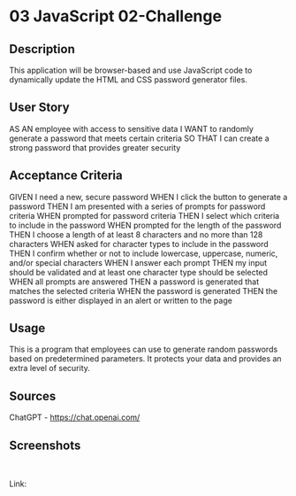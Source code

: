 # 03 JavaScript 02-Challenge
<!-- On-the-job ticket or feature request Challenges -->

## Description 
 This application will be browser-based and use JavaScript code to dynamically update the HTML and CSS password generator files.

## User Story

AS AN employee with access to sensitive data
I WANT to randomly generate a password that meets certain criteria
SO THAT I can create a strong password that provides greater security

## Acceptance Criteria

GIVEN I need a new, secure password
WHEN I click the button to generate a password
THEN I am presented with a series of prompts for password criteria
WHEN prompted for password criteria
THEN I select which criteria to include in the password
WHEN prompted for the length of the password
THEN I choose a length of at least 8 characters and no more than 128 characters
WHEN asked for character types to include in the password
THEN I confirm whether or not to include lowercase, uppercase, numeric, and/or special characters
WHEN I answer each prompt
THEN my input should be validated and at least one character type should be selected
WHEN all prompts are answered
THEN a password is generated that matches the selected criteria
WHEN the password is generated
THEN the password is either displayed in an alert or written to the page

## Usage 
This is a program that employees can use to generate random passwords based on predetermined parameters. It protects your data and provides an extra level of security.

## Sources 
ChatGPT - https://chat.openai.com/

## Screenshots
<img src=""/>
<img src=""/> 
<img src=""/> 
<img src=""/> 


Link:
